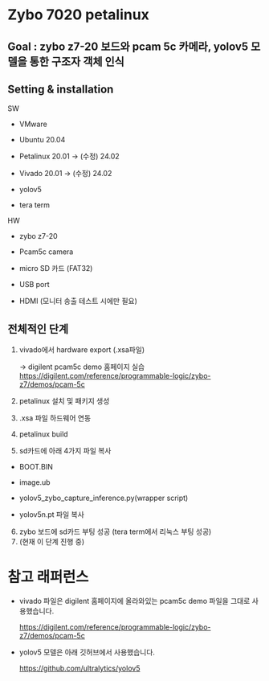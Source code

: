 # Zybo 7020 petalinux

## Goal : zybo z7-20 보드와 pcam 5c 카메라, yolov5 모델을 통한 구조자 객체 인식

## Setting & installation
SW
- VMware 

- Ubuntu 20.04
  
- Petalinux 20.01 -> (수정) 24.02
  
- Vivado 20.01 -> (수정) 24.02
  
- yolov5

- tera term
  
HW
- zybo z7-20
  
- Pcam5c camera
  
- micro SD 카드 (FAT32)
  
- USB port
  
- HDMI (모니터 송출 테스트 시에만 필요)
  
## 전체적인 단계
1. vivado에서 hardware export (.xsa파일)

   -> digilent pcam5c demo 홈페이지 실습 <https://digilent.com/reference/programmable-logic/zybo-z7/demos/pcam-5c>
2. petalinux 설치 및 패키지 생성
3. .xsa 파일 하드웨어 연동
4. petalinux build
5. sd카드에 아래 4가지 파일 복사

  - BOOT.BIN
  
  - image.ub
  
  - yolov5_zybo_capture_inference.py(wrapper script)
  
  - yolov5n.pt 파일 복사
6. zybo 보드에 sd카드 부팅 성공 (tera term에서 리눅스 부팅 성공)
7. (현재 이 단계 진행 중)

# 참고 래퍼런스
- vivado 파일은 digilent 홈페이지에 올라와있는 pcam5c demo 파일을 그대로 사용했습니다.

   <https://digilent.com/reference/programmable-logic/zybo-z7/demos/pcam-5c>
- yolov5 모델은 아래 깃허브에서 사용했습니다.

   <https://github.com/ultralytics/yolov5>
